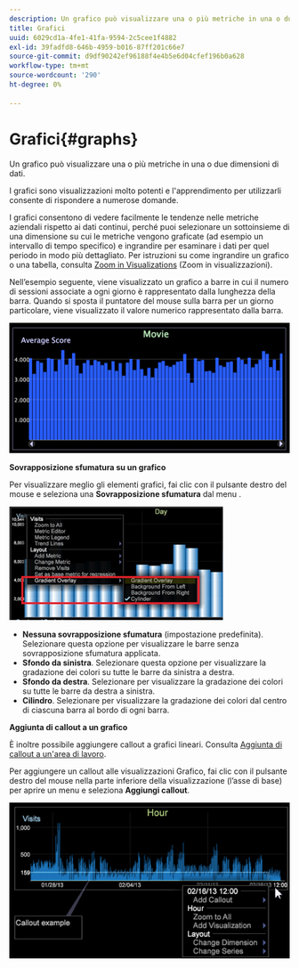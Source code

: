 ```yaml
---
description: Un grafico può visualizzare una o più metriche in una o due dimensioni di dati.
title: Grafici
uuid: 6029cd1a-4fe1-41fa-9594-2c5cee1f4882
exl-id: 39fadfd8-646b-4959-b016-87ff201c66e7
source-git-commit: d9df90242ef96188f4e4b5e6d04cfef196b0a628
workflow-type: tm+mt
source-wordcount: '290'
ht-degree: 0%

---
```


# Grafici{#graphs}

Un grafico può visualizzare una o più metriche in una o due dimensioni di dati.

I grafici sono visualizzazioni molto potenti e l&#39;apprendimento per utilizzarli consente di rispondere a numerose domande.

I grafici consentono di vedere facilmente le tendenze nelle metriche aziendali rispetto ai dati continui, perché puoi selezionare un sottoinsieme di una dimensione su cui le metriche vengono graficate (ad esempio un intervallo di tempo specifico) e ingrandire per esaminare i dati per quel periodo in modo più dettagliato. Per istruzioni su come ingrandire un grafico o una tabella, consulta [Zoom in Visualizations](../../../../home/c-get-started/c-vis/c-zoom-vis.md#concept-7e33670bb5344f78a316f1a84cc20530) (Zoom in visualizzazioni).

Nell’esempio seguente, viene visualizzato un grafico a barre in cui il numero di sessioni associate a ogni giorno è rappresentato dalla lunghezza della barra. Quando si sposta il puntatore del mouse sulla barra per un giorno particolare, viene visualizzato il valore numerico rappresentato dalla barra.

![](assets/vis_Graph.png)

**Sovrapposizione sfumatura su un grafico**

Per visualizzare meglio gli elementi grafici, fai clic con il pulsante destro del mouse e seleziona una **Sovrapposizione sfumatura** dal menu .

![](assets/6_51_gradient_graph.png)

* **Nessuna sovrapposizione sfumatura**  (impostazione predefinita). Selezionare questa opzione per visualizzare le barre senza sovrapposizione sfumatura applicata.
* **Sfondo da sinistra**. Selezionare questa opzione per visualizzare la gradazione dei colori su tutte le barre da sinistra a destra.
* **Sfondo da destra**. Selezionare per visualizzare la gradazione dei colori su tutte le barre da destra a sinistra.
* **Cilindro**. Selezionare per visualizzare la gradazione dei colori dal centro di ciascuna barra al bordo di ogni barra.

**Aggiunta di callout a un grafico**

È inoltre possibile aggiungere callout a grafici lineari. Consulta [Aggiunta di callout a un&#39;area di lavoro](../../../../home/c-get-started/c-vis/c-call-wkspc.md#concept-212b09e763044d938987b4a9c658adc0).

Per aggiungere un callout alle visualizzazioni Grafico, fai clic con il pulsante destro del mouse nella parte inferiore della visualizzazione (l’asse di base) per aprire un menu e seleziona **Aggiungi callout**.

![](assets/visualization_callout_linegraph.png)
